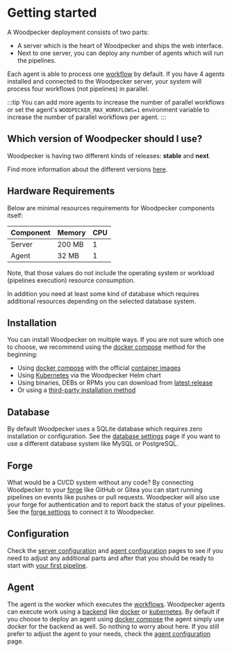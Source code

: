 # Getting started

A Woodpecker deployment consists of two parts:

- A server which is the heart of Woodpecker and ships the web interface.
- Next to one server, you can deploy any number of agents which will run the pipelines.

Each agent is able to process one [workflow](../20-usage/15-terminology/index.md) by default. If you have 4 agents installed and connected to the Woodpecker server, your system will process four workflows (not pipelines) in parallel.

:::tip
You can add more agents to increase the number of parallel workflows or set the agent's `WOODPECKER_MAX_WORKFLOWS=1` environment variable to increase the number of parallel workflows per agent.
:::

## Which version of Woodpecker should I use?

Woodpecker is having two different kinds of releases: **stable** and **next**.

Find more information about the different versions [here](/versions).

## Hardware Requirements

Below are minimal resources requirements for Woodpecker components itself:

| Component | Memory | CPU |
| --------- | ------ | --- |
| Server    | 200 MB | 1   |
| Agent     | 32 MB  | 1   |

Note, that those values do not include the operating system or workload (pipelines execution) resource consumption.

In addition you need at least some kind of database which requires additional resources depending on the selected database system.

## Installation

You can install Woodpecker on multiple ways. If you are not sure which one to choose, we recommend using the [docker compose](./05-deployment-methods/10-docker-compose.md) method for the beginning:

- Using [docker compose](./05-deployment-methods/10-docker-compose.md) with the official [container images](./05-deployment-methods/10-docker-compose.md#docker-images)
- Using [Kubernetes](./05-deployment-methods/20-kubernetes.md) via the Woodpecker Helm chart
- Using binaries, DEBs or RPMs you can download from [latest release](https://github.com/woodpecker-ci/woodpecker/releases/latest)
- Or using a [third-party installation method](./05-deployment-methods/30-third-party.md)

## Database

By default Woodpecker uses a SQLite database which requires zero installation or configuration. See the [database settings](./10-database.md) page if you want to use a different database system like MySQL or PostgreSQL.

## Forge

What would be a CI/CD system without any code? By connecting Woodpecker to your [forge](../20-usage/15-terminology/index.md) like GitHub or Gitea you can start running pipelines on events like pushes or pull requests. Woodpecker will also use your forge for authentication and to report back the status of your pipelines. See the [forge settings](./11-forges/11-overview.md) to connect it to Woodpecker.

## Configuration

Check the [server configuration](./10-server-config.md) and [agent configuration](./15-agent-config.md) pages to see if you need to adjust any additional parts and after that you should be ready to start with [your first pipeline](../20-usage/10-intro.md).

## Agent

The agent is the worker which executes the [workflows](../20-usage/15-terminology/index.md).
Woodpecker agents can execute work using a [backend](../20-usage/15-terminology/index.md) like [docker](./22-backends/10-docker.md) or [kubernetes](./22-backends/40-kubernetes.md).
By default if you choose to deploy an agent using [docker compose](./05-deployment-methods/10-docker-compose.md) the agent simply use docker for the backend as well.
So nothing to worry about here. If you still prefer to adjust the agent to your needs, check the [agent configuration](./15-agent-config.md) page.
